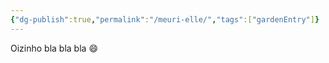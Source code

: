 ```yaml
---
{"dg-publish":true,"permalink":"/meuri-elle/","tags":["gardenEntry"]}
---
```


Oizinho bla bla bla 😄
